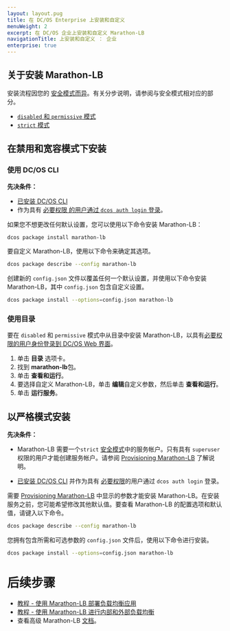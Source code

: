 ```yaml
---
layout: layout.pug
title: 在 DC/OS Enterprise 上安装和自定义
menuWeight: 2
excerpt: 在 DC/OS 企业上安装和自定义 Marathon-LB
navigationTitle: 上安装和自定义 ： 企业
enterprise: true
---
```


## 关于安装 Marathon-LB

安装流程因您的 [安全模式而异](/cn/1.11/installing/ent/custom/configuration/configuration-parameters/#security-enterprise)。有关分步说明，请参阅与安全模式相对应的部分。

- [`disabled` 和 `permissive` 模式](#mlb-disabled-install)
- [`strict` 模式](#mlb-strict-perm-install)

## <a name="mlb-disabled-install"></a>在禁用和宽容模式下安装

### 使用 DC/OS CLI

**先决条件：**
- [已安装 DC/OS CLI](/cn/1.11/cli/install/)
- 作为具有 [必要权限 的用户通过 `dcos auth login` 登录](/cn/1.11/security/ent/perms-reference/)。

如果您不想更改任何默认设置，您可以使用以下命令安装 Marathon-LB：

```bash
dcos package install marathon-lb
```

要自定义 Marathon-LB，使用以下命令来确定其选项。

```bash
dcos package describe --config marathon-lb
```

创建新的 `config.json` 文件以覆盖任何一个默认设置，并使用以下命令安装 Marathon-LB，其中 `config.json` 包含自定义设置。

```bash
dcos package install --options=config.json marathon-lb
```

### 使用目录

要在 `disabled` 和 `permissive` 模式中从目录中安装 Marathon-LB，以具有[必要权限的用户身份登录到 DC/OS Web 界面](/cn/1.11/security/ent/perms-reference/)。

1. 单击 **目录** 选项卡。
2. 找到 **marathon-lb**包。
3. 单击 **查看和运行**。
4. 要选择自定义 Marathon-LB，单击 **编辑**自定义参数，然后单击 **查看和运行**。
5. 单击 **运行服务**。

## <a name="mlb-strict-perm-install"></a>以严格模式安装

**先决条件：**

- Marathon-LB 需要一个`strict` [安全模式](/cn/1.11/installing/ent/custom/configuration/configuration-parameters/#security-enterprise)中的服务帐户。只有具有 `superuser` 权限的用户才能创建服务帐户。请参阅 [Provisioning Marathon-LB](/cn/services/marathon-lb/mlb-auth/) 了解说明。

- [已安装 DC/OS CLI](/cn/1.11/cli/install/) 并作为具有 [必要权限](/cn/1.11/security/ent/perms-reference/)的用户通过 `dcos auth login` 登录。

需要 [Provisioning Marathon-LB](/cn/services/marathon-lb/mlb-auth/) 中显示的参数才能安装 Marathon-LB。在安装服务之前，您可能希望修改其他默认值。要查看 Marathon-LB 的配置选项和默认值，请键入以下命令。

```bash
dcos package describe --config marathon-lb
```

您拥有包含所需和可选参数的 `config.json` 文件后，使用以下命令进行安装。

```bash
dcos package install --options=config.json marathon-lb
```

# 后续步骤

- [教程 - 使用 Marathon-LB 部署负载均衡应用](/cn/services/marathon-lb/marathon-lb-basic-tutorial/)
- [教程 - 使用 Marathon-LB 进行内部和外部负载均衡](/cn/services/marathon-lb/marathon-lb-advanced-tutorial/)
- 查看高级 Marathon-LB [文档](/cn/services/marathon-lb/advanced/)。

 [1]: /1.10/installing/
 [2]: /1.10/cli/install/
 [3]: /1.10/administering-clusters/managing-aws/
 [4]: /1.10/administering-clusters/sshcluster/
